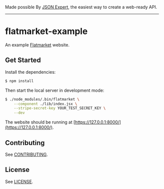 Made possible By [JSON Expert](https://json.expert/), the easiest way to create a web-ready API.

---

# flatmarket-example

An example [Flatmarket](https://json.expert/flatmarket/) website.

## Get Started

Install the dependencies:

```sh
$ npm install
```

Then start the local server in development mode:

```sh
$ ./node_modules/.bin/flatmarket \
    --component ./lib/index.jsx \
    --stripe-secret-key YOUR_TEST_SECRET_KEY \
    --dev
```

The website should be running at [https://127.0.0.1:8000/](https://127.0.0.1:8000/).

## Contributing

See [CONTRIBUTING](https://github.com/christophercliff/flatmarket/blob/master/CONTRIBUTING.md).

## License

See [LICENSE](https://github.com/christophercliff/flatmarket/blob/master/LICENSE.md).
